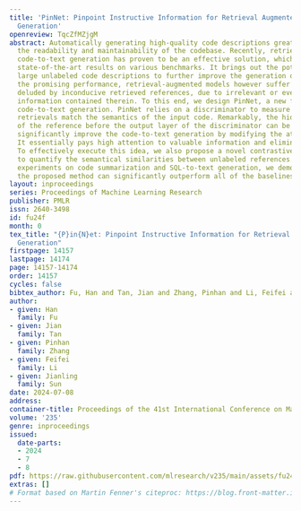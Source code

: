 ```yaml
---
title: 'PinNet: Pinpoint Instructive Information for Retrieval Augmented Code-to-Text
  Generation'
openreview: TqcZfMZjgM
abstract: Automatically generating high-quality code descriptions greatly improves
  the readability and maintainability of the codebase. Recently, retrieval augmented
  code-to-text generation has proven to be an effective solution, which has achieved
  state-of-the-art results on various benchmarks. It brings out the potential to leverage
  large unlabeled code descriptions to further improve the generation quality. Despite
  the promising performance, retrieval-augmented models however suffer from being
  deluded by inconducive retrieved references, due to irrelevant or even misleading
  information contained therein. To this end, we design PinNet, a new framework for
  code-to-text generation. PinNet relies on a discriminator to measure how well the
  retrievals match the semantics of the input code. Remarkably, the hidden representation
  of the reference before the output layer of the discriminator can be leveraged to
  significantly improve the code-to-text generation by modifying the attention weights.
  It essentially pays high attention to valuable information and eliminates misleadingness.
  To effectively execute this idea, we also propose a novel contrastive learning method
  to quantify the semantical similarities between unlabeled references. Using extensive
  experiments on code summarization and SQL-to-text generation, we demonstrate that
  the proposed method can significantly outperform all of the baselines.
layout: inproceedings
series: Proceedings of Machine Learning Research
publisher: PMLR
issn: 2640-3498
id: fu24f
month: 0
tex_title: "{P}in{N}et: Pinpoint Instructive Information for Retrieval Augmented Code-to-Text
  Generation"
firstpage: 14157
lastpage: 14174
page: 14157-14174
order: 14157
cycles: false
bibtex_author: Fu, Han and Tan, Jian and Zhang, Pinhan and Li, Feifei and Sun, Jianling
author:
- given: Han
  family: Fu
- given: Jian
  family: Tan
- given: Pinhan
  family: Zhang
- given: Feifei
  family: Li
- given: Jianling
  family: Sun
date: 2024-07-08
address:
container-title: Proceedings of the 41st International Conference on Machine Learning
volume: '235'
genre: inproceedings
issued:
  date-parts:
  - 2024
  - 7
  - 8
pdf: https://raw.githubusercontent.com/mlresearch/v235/main/assets/fu24f/fu24f.pdf
extras: []
# Format based on Martin Fenner's citeproc: https://blog.front-matter.io/posts/citeproc-yaml-for-bibliographies/
---
```

